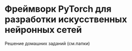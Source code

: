 # Фреймворк PyTorch для разработки искусственных нейронных сетей

Решение домашних заданий (см.папки)
